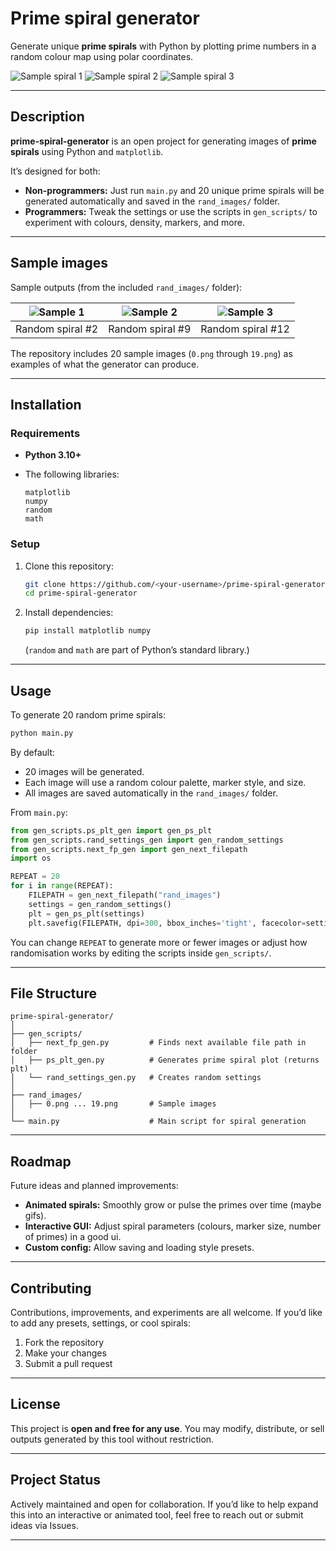 # Prime spiral generator

Generate unique **prime spirals** with Python by plotting prime numbers in a random colour map using polar coordinates.

![Sample spiral 1](rand_images/14.png)
![Sample spiral 2](rand_images/16.png)
![Sample spiral 3](rand_images/18.png)

---

## Description

**prime-spiral-generator** is an open project for generating images of **prime spirals** using Python and `matplotlib`.

It’s designed for both:

* **Non-programmers:** Just run `main.py` and 20 unique prime spirals will be generated automatically and saved in the `rand_images/` folder.
* **Programmers:** Tweak the settings or use the scripts in `gen_scripts/` to experiment with colours, density, markers, and more.

---

## Sample images

Sample outputs (from the included `rand_images/` folder):

| ![Sample 1](rand_images/1.png) | ![Sample 2](rand_images/8.png) | ![Sample 3](rand_images/11.png) |
| :----------------------------: | :----------------------------: | :----------------------------: |
|        Random spiral #2        |        Random spiral #9        |        Random spiral #12        |

The repository includes 20 sample images (`0.png` through `19.png`) as examples of what the generator can produce.

---

## Installation

### Requirements

* **Python 3.10+**
* The following libraries:

  ```
  matplotlib
  numpy
  random
  math
  ```

### Setup

1. Clone this repository:

   ```bash
   git clone https://github.com/<your-username>/prime-spiral-generator.git
   cd prime-spiral-generator
   ```
2. Install dependencies:

   ```bash
   pip install matplotlib numpy
   ```

   (`random` and `math` are part of Python’s standard library.)

---

## Usage

To generate 20 random prime spirals:

```bash
python main.py
```

By default:

* 20 images will be generated.
* Each image will use a random colour palette, marker style, and size.
* All images are saved automatically in the `rand_images/` folder.

From `main.py`:

```python
from gen_scripts.ps_plt_gen import gen_ps_plt
from gen_scripts.rand_settings_gen import gen_random_settings
from gen_scripts.next_fp_gen import gen_next_filepath
import os

REPEAT = 20
for i in range(REPEAT):
    FILEPATH = gen_next_filepath("rand_images")
    settings = gen_random_settings()
    plt = gen_ps_plt(settings)
    plt.savefig(FILEPATH, dpi=300, bbox_inches='tight', facecolor=settings[4])
```

You can change `REPEAT` to generate more or fewer images or adjust how randomisation works by editing the scripts inside `gen_scripts/`.

---

## File Structure

```
prime-spiral-generator/
│
├── gen_scripts/
│   ├── next_fp_gen.py         # Finds next available file path in folder
│   ├── ps_plt_gen.py          # Generates prime spiral plot (returns plt)
│   └── rand_settings_gen.py   # Creates random settings
│
├── rand_images/
│   ├── 0.png ... 19.png       # Sample images
│
└── main.py                    # Main script for spiral generation
```

---

## Roadmap

Future ideas and planned improvements:

* **Animated spirals:** Smoothly grow or pulse the primes over time (maybe gifs).
* **Interactive GUI:** Adjust spiral parameters (colours, marker size, number of primes) in a good ui.
* **Custom config:** Allow saving and loading style presets.

---

## Contributing

Contributions, improvements, and experiments are all welcome.
If you’d like to add any presets, settings, or cool spirals:

1. Fork the repository
2. Make your changes
3. Submit a pull request

---

## License

This project is **open and free for any use**.
You may modify, distribute, or sell outputs generated by this tool without restriction.

---

## Project Status

Actively maintained and open for collaboration.
If you’d like to help expand this into an interactive or animated tool, feel free to reach out or submit ideas via Issues.

---